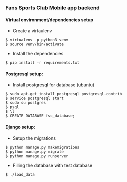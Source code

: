 ### Fans Sports Club Mobile app backend 

#### Virtual environment/dependencies setup
- Create a virtaulenv
```
$ virtualenv -p python3 venv
$ source venv/bin/activate
```
- Install the dependencies
```
$ pip install -r requirements.txt
```

#### Postgresql setup:
- Install postgresql for database (ubuntu) 
```
$ sudo apt-get install postgresql postgresql-contrib
$ service postgresql start
$ sudo su postgres
$ psql
$ \l
$ CREATE DATABASE fsc_database;
```

#### Django setup:

- Setup the migrations
```
$ python manage.py makemigrations
$ python manage.py migrate
$ python manage.py runserver
```
- Filling the database with test database
```
$ ./load_data
```
